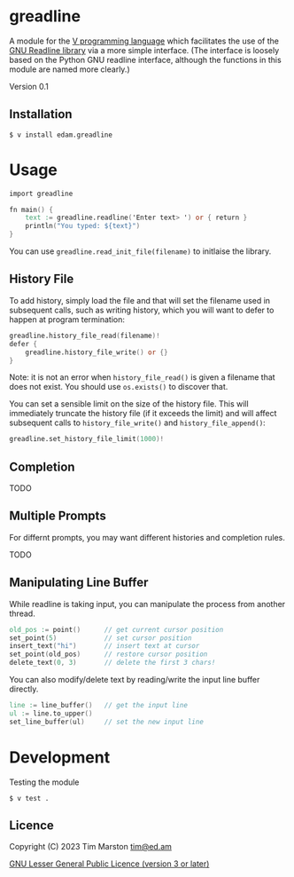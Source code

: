 greadline
============

A module for the [V programming language] which facilitates the use of the
[GNU Readline library] via a more simple interface.  (The interface is loosely
based on the Python GNU readline interface, although the functions in this
module are named more clearly.)

Version 0.1

Installation
------------

``` Shell
$ v install edam.greadline
```

Usage
=====

``` V
import greadline

fn main() {
	text := greadline.readline('Enter text> ') or { return }
	println("You typed: ${text}")
}
```

You can use `greadline.read_init_file(filename)` to initlaise the library.

History File
------------

To add history, simply load the file and that will set the filename used in
subsequent calls, such as writing history, which you will want to defer to
happen at program termination:

``` V
greadline.history_file_read(filename)!
defer {
    greadline.history_file_write() or {}
}
```

Note: it is not an error when `history_file_read()` is given a filename that
does not exist.  You should use `os.exists()` to discover that.

You can set a sensible limit on the size of the history file.  This will
immediately truncate the history file (if it exceeds the limit) and will affect
subsequent calls to `history_file_write()` and `history_file_append()`:

``` V
greadline.set_history_file_limit(1000)!
```

Completion
----------

TODO

Multiple Prompts
----------------

For differnt prompts, you may want different histories and completion rules.

TODO

Manipulating Line Buffer
------------------------

While readline is taking input, you can manipulate the process from another
thread.

``` V
old_pos := point()      // get current cursor position
set_point(5)            // set cursor position
insert_text("hi")       // insert text at cursor
set_point(old_pos)      // restore cursor position
delete_text(0, 3)       // delete the first 3 chars!
```

You can also modify/delete text by reading/write the input line buffer directly.

``` V
line := line_buffer()   // get the input line
ul := line.to_upper()
set_line_buffer(ul)     // set the new input line
```

Development
===========

Testing the module

``` shell
$ v test .
```

Licence
-------

Copyright (C) 2023 Tim Marston <tim@ed.am>

[GNU Lesser General Public Licence (version 3 or later)](../master/LICENCE)



[V programming language]: http://vlang.io
[GNU Readline library]: https://tiswww.case.edu/php/chet/readline/rltop.html
